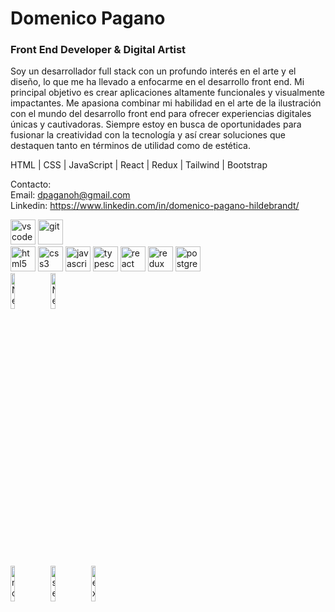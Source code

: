 # Domenico Pagano
### Front End Developer & Digital Artist

Soy un desarrollador full stack con un profundo interés en el arte y el diseño, lo que me ha llevado a enfocarme en el desarrollo front end. Mi principal objetivo es crear aplicaciones altamente funcionales y visualmente impactantes. Me apasiona combinar mi habilidad en el arte de la ilustración con el mundo del desarrollo front end para ofrecer experiencias digitales únicas y cautivadoras. Siempre estoy en busca de oportunidades para fusionar la creatividad con la tecnología y así crear soluciones que destaquen tanto en términos de utilidad como de estética.

HTML | CSS | JavaScript | React | Redux | Tailwind | Bootstrap 

Contacto:  
Email: dpaganoh@gmail.com  
Linkedin: https://www.linkedin.com/in/domenico-pagano-hildebrandt/

<p align="left">  
<a href="https://code.visualstudio.com" target="_blank"><img src="https://img.icons8.com/fluency/48/000000/visual-studio-code-2019.png" alt="vscode" width="40" height="40"/></a>
<a href="https://git-scm.com/" target="_blank"><img src="https://www.vectorlogo.zone/logos/git-scm/git-scm-icon.svg" alt="git" width="40" height="40"/></a>
  <br/>
<a href="https://www.w3.org/html/" target="_blank"><img src="https://upload.wikimedia.org/wikipedia/commons/thumb/3/38/HTML5_Badge.svg/600px-HTML5_Badge.svg.png" alt="html5" width="40" height="40"/></a>
<a href="https://www.w3schools.com/css/" target="_blank"><img src="https://cdn4.iconfinder.com/data/icons/social-media-logos-6/512/121-css3-512.png" alt="css3" width="40" height="40"/></a>
<a href="https://developer.mozilla.org/en-US/docs/Web/JavaScript" target="_blank"><img src="https://upload.wikimedia.org/wikipedia/commons/thumb/9/99/Unofficial_JavaScript_logo_2.svg/1024px-Unofficial_JavaScript_logo_2.svg.png" alt="javascript" width="40" height="40"/></a>
<a href="https://www.typescriptlang.org/"><img src="https://cdn.iconscout.com/icon/free/png-256/free-typescript-icon-svg-png-download-2945272.png?f=webp" alt="typescript" width="40" height="40"></a>
<a href="https://reactjs.org/" target="_blank"><img src="https://upload.wikimedia.org/wikipedia/commons/thumb/a/a7/React-icon.svg/2300px-React-icon.svg.png" alt="react" width="40" height="40"/></a>
<a href="https://redux.js.org" target="_blank"><img src="https://www.svgrepo.com/show/303557/redux-logo.svg" alt="redux" width="40" height="40"/></a>
<a href="https://www.postgresql.org" target="_blank"><img src="https://upload.wikimedia.org/wikipedia/commons/thumb/2/29/Postgresql_elephant.svg/1200px-Postgresql_elephant.svg.png" alt="postgresql" width="40" height="40"/></a>  
  <br/>
<a href="https://nextjs.org/" target="_blank"><img src="https://cdn.rswebsols.com/wp-content/uploads/2024/02/next-js-logo-920x341.png?strip=all&lossy=1&ssl=1" alt="NextJS" width="12%"/></a>
<a href="https://nestjs.com/" target="_blank"><img src="https://upload.wikimedia.org/wikipedia/commons/thumb/3/37/NestJS-logo-wordmark.svg/1200px-NestJS-logo-wordmark.svg.png" alt="NestJS" width="12%"/></a>
  <br/>
<a href="https://nodejs.org" target="_blank"><img src="https://cdn.pixabay.com/photo/2015/04/23/17/41/node-js-736399_960_720.png" alt="nodejs" width="12%"/></a>
<a href="https://sequelize.org" target="_blank"><img src="https://www.vectorlogo.zone/logos/sequelizejs/sequelizejs-ar21.svg" alt="sequelize" width="12%"/></a>
<a href="https://expressjs.com" target="_blank"><img src="https://i.cloudup.com/zfY6lL7eFa-3000x3000.png" alt="express" width="12%"/></a>
</p>

<!--
**DomenicoPH/DomenicoPH** is a ✨ _special_ ✨ repository because its `README.md` (this file) appears on your GitHub profile.

Here are some ideas to get you started:

- 🔭 I’m currently working on ...
- 🌱 I’m currently learning ...
- 👯 I’m looking to collaborate on ...
- 🤔 I’m looking for help with ...
- 💬 Ask me about ...
- 📫 How to reach me: ...
- 😄 Pronouns: ...
- ⚡ Fun fact: ...
-->
